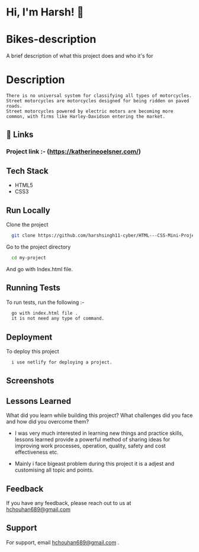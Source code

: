 
# Hi, I'm Harsh! 👋

# Bikes-description

A brief description of what this project does and who it's for





<!-- ## 🚀 About Me

I'm a full stack developer...
```
I Build & Design Web Interfaces.
I am a passionate Full Stack Web Developer who focuses on writing clean and user-friendly applications using MERN and some other cool libraries and frameworks.
``` -->

# Description
```
There is no universal system for classifying all types of motorcycles. Street motorcycles are motorcycles designed for being ridden on paved roads.
Street motorcycles powered by electric motors are becoming more common, with firms like Harley-Davidson entering the market.
```
## 🔗 Links
### Project link :- (https://katherineoelsner.com/)

## Tech Stack

* HTML5
* CSS3


## Run Locally

Clone the project

```bash
  git clone https://github.com/harshsingh11-cyber/HTML---CSS-Mini-Project---Base-Tags-Meta-Tags-Body-Div-Span-P-tag---Post-C---diq2h1xq2emu
```

Go to the project directory

```bash
  cd my-project
```

And go with Index.html file.


## Running Tests

To run tests, run the following :- 

```bash
  go with index.html file .
  it is not need any type of command.
```
## Deployment

To deploy this project 

```bash
  i use netlify for deploying a project.
```


## Screenshots




## Lessons Learned

What did you learn while building this project? What challenges did you face and how did you overcome them?

* I was very much interested in learning new things and practice skills, lessons learned provide a powerful method of sharing ideas for improving work processes, operation, quality, safety and cost effectiveness etc.

* Mainly i face bigeast problem during this project it is a adjest and customising all topic and points.
## Feedback

If you have any feedback, please reach out to us at hchouhan689@gmail.com


## Support

For support, email hchouhan689@gmail.com  .

